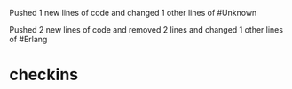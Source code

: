 Pushed 1 new lines of code and changed 1 other lines of #Unknown



Pushed 2 new lines of code and removed 2 lines and changed 1 other lines of #Erlang



checkins
========
